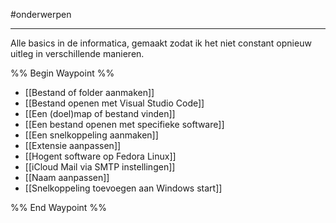 #onderwerpen 

---

Alle basics in de informatica, gemaakt zodat ik het niet constant opnieuw uitleg in verschillende manieren.

%% Begin Waypoint %%
- [[Bestand of folder aanmaken]]
- [[Bestand openen met Visual Studio Code]]
- [[Een (doel)map of bestand vinden]]
- [[Een bestand openen met specifieke software]]
- [[Een snelkoppeling aanmaken]]
- [[Extensie aanpassen]]
- [[Hogent software op Fedora Linux]]
- [[iCloud Mail via SMTP instellingen]]
- [[Naam aanpassen]]
- [[Snelkoppeling toevoegen aan Windows start]]

%% End Waypoint %%